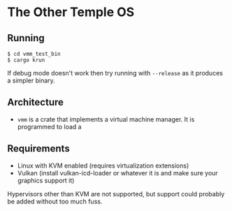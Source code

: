 # The Other Temple OS

## Running

```
$ cd vmm_test_bin
$ cargo krun
```

If debug mode doesn't work then try running with `--release` as it produces a simpler binary.

## Architecture

- `vmm` is a crate that implements a virtual machine manager. It is programmed to load a

## Requirements

- Linux with KVM enabled (requires virtualization extensions)
- Vulkan (install vulkan-icd-loader or whatever it is and make sure your graphics support it)

Hypervisors other than KVM are not supported, but support could probably be added without too much fuss.
